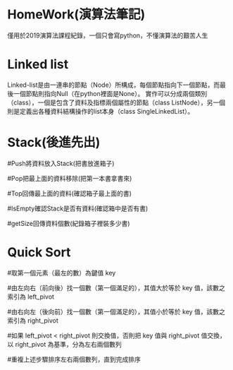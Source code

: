 # HomeWork(演算法筆記)

僅用於2019演算法課程紀錄，一個只會寫python，不懂演算法的艱苦人生

# Linked list

Linked-list是由一連串的節點（Node）所構成，每個節點指向下一個節點，而最後一個節點則指向Null（在python裡面是None）。
實作可以分成兩個類別（class），一個是包含了資料及指標兩個屬性的節點（class ListNode），另一個則是定義出各種資料結構操作的list本身（class SingleLinkedList）。

# Stack(後進先出)
#Push將資料放入Stack(把書放進箱子)

#Pop把最上面的資料移除(把第一本書拿書來)

#Top回傳最上面的資料(確認箱子最上面的書)

#IsEmpty確認Stack是否有資料(確認箱中是否有書)

#getSize回傳資料個數(紀錄箱子裡裝多少書)

# Quick Sort
#取第一個元素（最左的數）為鍵值 key

#由左向右（前向後）找一個數（第一個滿足的），其值大於等於 key 值，該數之索引為 left_pivot

#由右向左（後向前）找一個數（第一個滿足的），其值小於等於 key 值，該數之索引為 right_pivot

#如果 left_pivot < right_pivot 則交換值，否則把 key 值與 right_pivot 值交換，以 right_pivot 為基準，分為左右兩個數列

#重複上述步驟排序左右兩個數列，直到完成排序

